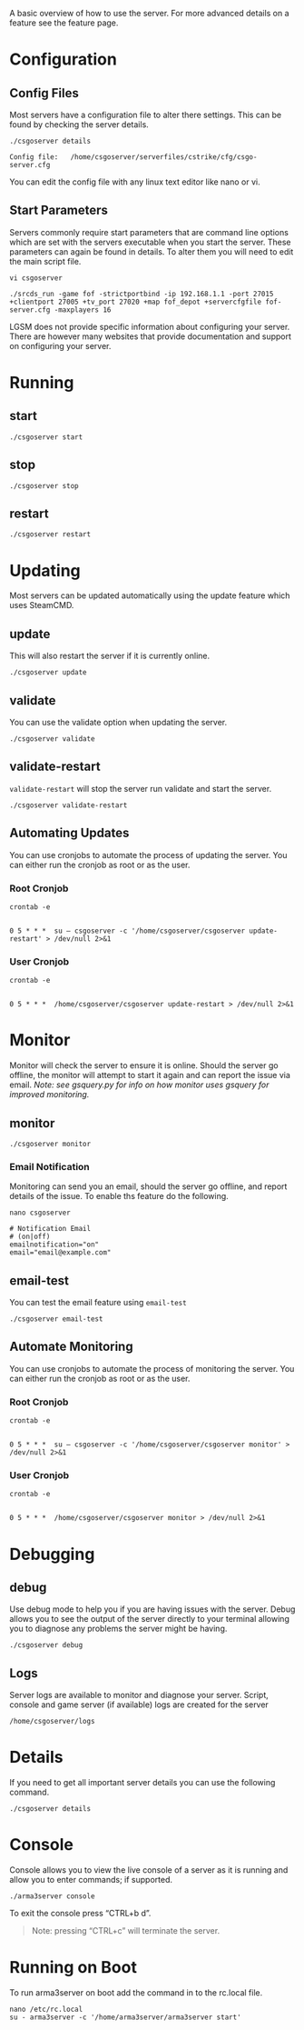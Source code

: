 A basic overview of how to use the server. For more advanced details on a feature see the feature page.

Configuration
==============
Config Files
------------
Most servers have a configuration file to alter there settings. This can be found by checking the server details.

````./csgoserver details````

````Config file:   /home/csgoserver/serverfiles/cstrike/cfg/csgo-server.cfg````

You can edit the config file with any linux text editor like nano or vi.

Start Parameters
------------
Servers commonly require start parameters that are command line options which are set with the servers executable when you start the server. These parameters can again be found in details. To alter them you will need to edit the main script file.

````vi csgoserver````

````./srcds_run -game fof -strictportbind -ip 192.168.1.1 -port 27015 +clientport 27005 +tv_port 27020 +map fof_depot +servercfgfile fof-server.cfg -maxplayers 16````

LGSM does not provide specific information about configuring your server. There are however many websites that provide documentation and support on configuring your server.

Running
=======

start
-----

    ./csgoserver start

stop
----

    ./csgoserver stop

restart
-------

    ./csgoserver restart

Updating
========

Most servers can be updated automatically using the update feature which uses SteamCMD.

update
------

This will also restart the server if it is currently online.

    ./csgoserver update

validate
--------

You can use the validate option when updating the server.

    ./csgoserver validate

validate-restart
----------------

`validate-restart` will stop the server run validate and start the server.

    ./csgoserver validate-restart

Automating Updates
------------------

You can use cronjobs to automate the process of updating the server. You can either run the cronjob as root or as the user.

### Root Cronjob

    crontab -e


    0 5 * * *  su – csgoserver -c '/home/csgoserver/csgoserver update-restart' > /dev/null 2>&1

### User Cronjob

    crontab -e


    0 5 * * *  /home/csgoserver/csgoserver update-restart > /dev/null 2>&1

Monitor
=======

Monitor will check the server to ensure it is online. Should the server go offline, the monitor will attempt to start it again and can report the issue via email. *Note: see gsquery.py for info on how monitor uses gsquery for improved monitoring.*

monitor
-------

    ./csgoserver monitor

### Email Notification

Monitoring can send you an email, should the server go offline, and report details of the issue. To enable ths feature do the following.

    nano csgoserver

    # Notification Email
    # (on|off)
    emailnotification="on"
    email="email@example.com"

email-test
----------

You can test the email feature using `email-test`

    ./csgoserver email-test

Automate Monitoring
-------------------

You can use cronjobs to automate the process of monitoring the server. You can either run the cronjob as root or as the user.

### Root Cronjob

    crontab -e


    0 5 * * *  su – csgoserver -c '/home/csgoserver/csgoserver monitor' > /dev/null 2>&1

### User Cronjob

    crontab -e


    0 5 * * *  /home/csgoserver/csgoserver monitor > /dev/null 2>&1

Debugging
========

debug
-----

Use debug mode to help you if you are having issues with the server. Debug allows you to see the output of the server directly to your terminal allowing you to diagnose any problems the server might be having.

    ./csgoserver debug

Logs
----

Server logs are available to monitor and diagnose your server. Script, console and game server (if available) logs are created for the server

    /home/csgoserver/logs

# Details


If you need to get all important server details you can use the following command.

    ./csgoserver details

# Console


Console allows you to view the live console of a server as it is running and allow you to enter commands; if supported.

    ./arma3server console

To exit the console press “CTRL+b d”.
> Note: pressing “CTRL+c” will terminate the server.

# Running on Boot
To run arma3server on boot add the command in to the rc.local file.

    nano /etc/rc.local
    su - arma3server -c '/home/arma3server/arma3server start'